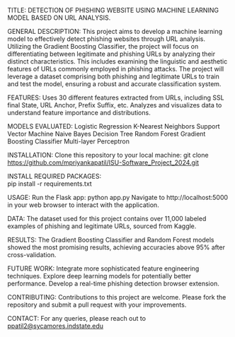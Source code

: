 TITLE: 
DETECTION OF PHISHING WEBSITE USING MACHINE LEARNING MODEL BASED ON URL ANALYSIS.

GENERAL DESCRIPTION:
This project aims to develop a machine learning model to effectively detect phishing websites through URL analysis. Utilizing the Gradient Boosting Classifier, the project will focus on differentiating between legitimate and phishing URLs by analyzing their distinct characteristics. This includes examining the linguistic and aesthetic features of URLs commonly employed in phishing attacks. The project will leverage a dataset comprising both phishing and legitimate URLs to train and test the model, ensuring a robust and accurate classification system.


FEATURES:
Uses 30 different features extracted from URLs, including SSL final State, URL Anchor, Prefix Suffix, etc.
Analyzes and visualizes data to understand feature importance and distributions.


MODELS EVALUATED:
Logistic Regression
K-Nearest Neighbors
Support Vector Machine
Naive Bayes
Decision Tree
Random Forest
Gradient Boosting Classifier
Multi-layer Perceptron


INSTALLATION:
Clone this repository to your local machine:
git clone https://github.com/mpriyankapatil/ISU-Software_Project_2024.git

INSTALL REQUIRED PACKAGES:      
pip install -r requirements.txt


USAGE:
Run the Flask app:
python app.py
Navigate to http://localhost:5000 in your web browser to interact with the application.

DATA:
The dataset used for this project contains over 11,000 labeled examples of phishing and legitimate URLs, sourced from Kaggle.

RESULTS:
The Gradient Boosting Classifier and Random Forest models showed the most promising results, achieving accuracies above 95% after cross-validation.

FUTURE WORK:
Integrate more sophisticated feature engineering techniques.
Explore deep learning models for potentially better performance.
Develop a real-time phishing detection browser extension.

CONTRIBUTING:
Contributions to this project are welcome. Please fork the repository and submit a pull request with your improvements.


CONTACT:
For any queries, please reach out to ppatil2@sycamores.indstate.edu


